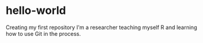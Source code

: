 # hello-world
Creating my first repository
I'm a researcher teaching myself R and learning how to use Git in the process.
